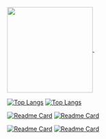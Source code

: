 <a href="https://github.com/henrykhsa/">

<img height=200 align="center" src="https://github-readme-stats.vercel.app/api?username=henrykhsa&show_icons=true&theme=dark#gh-dark-mode-only"/>
</a>
<a href="https://github.com/henrykhsa/">
<img height=200 align="center" scr="https://github-readme-stats.vercel.app/api?username=henrykhsa&show_icons=true&theme=default#gh-light-mode-only"/>

</a>


[![Top Langs](https://github-readme-stats.vercel.app/api/top-langs/?username=henrykhsa&layout=donut&langs_count=20&theme=dark#gh-dark-mode-only)](https://github.com/henrykhsa/)
[![Top Langs](https://github-readme-stats.vercel.app/api/top-langs/?username=henrykhsa&layout=donut&langs_count=20&theme=default#gh-light-mode-only)](https://github.com/henrykhsa/)

[![Readme Card](https://github-readme-stats.vercel.app/api/pin/?username=henrykhsa&repo=super_trunfo&show_owner=true&theme=dark#gh-dark-mode-only)](https://github.com/henrykhsa/super_trunfo) 
[![Readme Card](https://github-readme-stats.vercel.app/api/pin/?username=henrykhsa&repo=super_trunfo&show_owner=true&theme=default#gh-light-mode-only)](https://github.com/henrykhsa/super_trunfo) 

[![Readme Card](https://github-readme-stats.vercel.app/api/pin/?username=henrykhsa&repo=Lau&show_owner=true&theme=dark#gh-dark-mode-only)](https://github.com/henrykhsa/Lau)
[![Readme Card](https://github-readme-stats.vercel.app/api/pin/?username=henrykhsa&repo=Lau&show_owner=true&theme=default#gh-light-mode-only)](https://github.com/henrykhsa/Lau)

